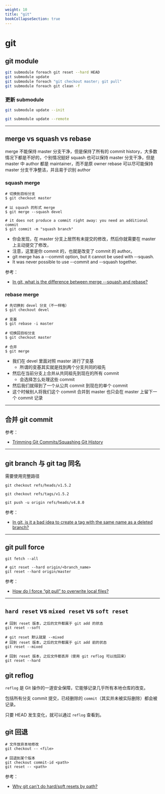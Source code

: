 ```yaml
---
weight: 10
title: "git"
bookCollapseSection: true
---
```


# git

## git module

```bash
git submodule foreach git reset --hard HEAD
git submodule update
git submodule foreach "git checkout master; git pull"
git submodule foreach git clean -f

```

### 更新 submodule

```bash
git submodule update --init

git submodule update --remote
```

---

## merge vs squash vs rebase

merge 不能保持 master 分支干净，但是保持了所有的 commit history，大多数情况下都是不好的，个别情况挺好
squash 也可以保持 master 分支干净，但是 master 中 author 都是 maintainer，而不是原 owner
rebase 可以尽可能保持 master 分支干净整洁，并且易于识别 author

### squash merge

```shell
# 切换到目标分支
$ git checkout master

# 以 squash 的形式 merge
$ git merge --squash devel

# it does not produce a commit right away: you need an additional commit
$ git commit -m "squash branch"
```

- 你会发现，在 master 分支上居然有未提交的修改，然后你就需要在 master 上主动提交了修改，
- 注意，这里是你 commit 的，也就是改变了 commit 的 author。
- git merge has a --commit option, but it cannot be used with --squash.
- It was never possible to use --commit and --squash together.

参考：

- [In git, what is the difference between merge --squash and rebase?](https://stackoverflow.com/questions/2427238/in-git-what-is-the-difference-between-merge-squash-and-rebase)

### rebase merge

```shell
# 先切换到 devel 分支（不一样咯）
$ git checkout devel

# 变基
$ git rebase -i master

# 切换回目标分支
$ git checkout master

# 合并
$ git merge
```

- 我们在 devel 里面对照 master 进行了变基
  - 所谓的变基其实就是找到两个分支共同的祖先
- 然后在当前分支上合并从共同祖先到现在的所有 commit
  - 会选择怎么处理这些 commit
- 然后我们就得到了一个从公共 commit 到现在的单个 commit
- 这个时候别人将我们这个 commit 合并到 master 也只会在 master 上留下一个 commit 记录

---

## 合并 git commit

参考：

- [Trimming Git Commits/Squashing Git History](https://stackoverflow.com/questions/2302736/trimming-git-commits-squashing-git-history)

---

## git branch 与 git tag 同名

需要使用完整路径

```shell
git checkout refs/heads/v1.5.2

git checkout refs/tags/v1.5.2

git push -u origin refs/heads/v4.8.0
```

参考：

- [In git, is it a bad idea to create a tag with the same name as a deleted branch?](https://softwareengineering.stackexchange.com/questions/230438/in-git-is-it-a-bad-idea-to-create-a-tag-with-the-same-name-as-a-deleted-branch)

---

## git pull force

```shell
git fetch --all

# git reset --hard origin/<branch_name>
git reset --hard origin/master
```

参考：

- [How do I force “git pull” to overwrite local files?](https://stackoverflow.com/questions/1125968/how-do-i-force-git-pull-to-overwrite-local-files)

---

## `hard reset` vs `mixed reset` vs `soft reset`

```shell
# 回到 reset 版本，之后的文件都属于 git add 的状态
git reset --soft

# git reset 默认就是 --mixed
# 回到 reset 版本，之后的文件都属于 git add 前的状态
git reset --mixed

# 回到 reset 版本，之后文件都丢弃（使用 git reflog 可以找回来）
git reset --hard

```

## git reflog

`reflog` 是 Git 操作的一道安全保障，它能够记录几乎所有本地仓库的改变。

包括所有分支 commit 提交，已经删除的 `commit`（其实并未被实际删除）都会被记录。

只要 HEAD 发生变化，就可以通过 `reflog` 查看到。

## git 回退

```shell
# 文件放弃本地修改
git checkout -- <file>

# 回退到某个版本
git checkout commit-id <path>
git reset -- <path>
```

参考：

- [Why git can't do hard/soft resets by path?](https://stackoverflow.com/questions/11200839/why-git-cant-do-hard-soft-resets-by-path)
